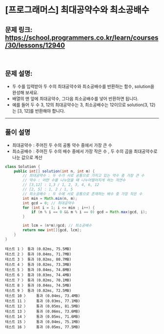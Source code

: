 # [프로그래머스] 최대공약수와 최소공배수

## 문제 링크: https://school.programmers.co.kr/learn/courses/30/lessons/12940
<br/>

## 문제 설명:

- 두 수를 입력받아 두 수의 최대공약수와 최소공배수를 반환하는 함수, solution을 완성해 보세요. 
- 배열의 맨 앞에 최대공약수, 그다음 최소공배수를 넣어 반환하면 됩니다. 
- 예를 들어 두 수 3, 12의 최대공약수는 3, 최소공배수는 12이므로 solution(3, 12)는 [3, 12]를 반환해야 합니다.
---

## 풀이 설명
- 최대공약수 : 주어진 두 수의 공통 약수 중에서 가장 큰 수
- 최소공배수 : 주어진 두 수의 배수 중에서 가장 작은 수 ,  두 수의 곱을 최대공약수로 나눈 값으로 계산

```java
class Solution {
    public int[] solution(int n, int m) {
        // 최대공약수 : 두 수가 서로 공통으로 가지고 있는 약수 중 가장 큰 수
        // 약수 : 어떤 수를 나누었을 때 나누어떨어지게 하는 자연수
        // [3,12] : 1,3 / 1, 2, 3, 4, 6, 12
        // [2, 5] : 1, 2 / 1, 5
        // 최소공배수 : 두 수에 서로 공통으로 존재하는 배수 중 가장 작은 수
        int min = Math.min(n, m);
        int gcd = 0; // 최대공약수
        for (int i = 1; i <= min ; i++) {
            if (n % i == 0 && m % i == 0) gcd = Math.max(gcd, i);
        }

        int lcm = (n*m)/gcd; // 최소공배수
        return new int[]{gcd, lcm};
    }
}
```
```text
테스트 1 〉	통과 (0.02ms, 75.5MB)
테스트 2 〉	통과 (0.04ms, 71.7MB)
테스트 3 〉	통과 (0.02ms, 80.7MB)
테스트 4 〉	통과 (0.02ms, 73.3MB)
테스트 5 〉	통과 (0.04ms, 74.8MB)
테스트 6 〉	통과 (0.03ms, 74.4MB)
테스트 7 〉	통과 (0.02ms, 70.1MB)
테스트 8 〉	통과 (0.04ms, 74.5MB)
테스트 9 〉	통과 (0.02ms, 72.5MB)
테스트 10 〉	통과 (0.04ms, 73.4MB)
테스트 11 〉	통과 (0.03ms, 77.1MB)
테스트 12 〉	통과 (0.05ms, 81.5MB)
테스트 13 〉	통과 (0.06ms, 73.6MB)
테스트 14 〉	통과 (0.05ms, 71.6MB)
테스트 15 〉	통과 (0.04ms, 75.1MB)
테스트 16 〉	통과 (0.05ms, 77.5MB)
```